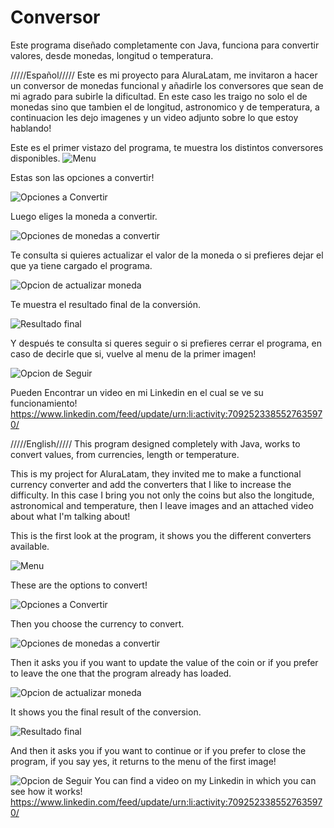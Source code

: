# Conversor
Este programa diseñado completamente con Java, funciona para convertir valores, desde monedas, longitud o temperatura.

/////Español/////
Este es mi proyecto para AluraLatam, me invitaron a hacer un conversor de monedas funcional y añadirle los conversores que sean de mi agrado para subirle la dificultad. 
En este caso les traigo no solo el de monedas sino que tambien el de longitud, astronomico y de temperatura, a continuacion les dejo imagenes y un video adjunto sobre lo que estoy hablando!

Este es el primer vistazo del programa, te muestra los distintos conversores disponibles.
![Menu](https://github.com/F-Gonzalez03/Conversor/assets/133065671/fd905270-15b2-4093-8405-c155691ca170)

Estas son las opciones a convertir!

![Opciones a Convertir](https://github.com/F-Gonzalez03/Conversor/assets/133065671/d9de2d51-a831-49fd-bd06-51a53c88572d)

Luego eliges la moneda a convertir.

![Opciones de monedas a convertir](https://github.com/F-Gonzalez03/Conversor/assets/133065671/4b3935b2-95ce-434c-95f4-6861e6326cc5)

Te consulta si quieres actualizar el valor de la moneda o si prefieres dejar el que ya tiene cargado el programa.

![Opcion de actualizar moneda](https://github.com/F-Gonzalez03/Conversor/assets/133065671/c343c590-0cf3-46bb-8e17-3d534db40eac)

Te muestra el resultado final de la conversión.

![Resultado final](https://github.com/F-Gonzalez03/Conversor/assets/133065671/e0a07edf-6d98-4965-981a-a684c1b1405e)

Y después te consulta si queres seguir o si prefieres cerrar el programa, en caso de decirle que si, vuelve al menu de la primer imagen!

![Opcion de Seguir](https://github.com/F-Gonzalez03/Conversor/assets/133065671/c87f78d2-1469-4094-a7dd-d05574c5863a)

Pueden Encontrar un video en mi Linkedin en el cual se ve su funcionamiento!
https://www.linkedin.com/feed/update/urn:li:activity:7092523385527635970/

/////English///// 
This program designed completely with Java, works to convert values, from currencies, length or temperature.

This is my project for AluraLatam, they invited me to make a functional currency converter and add the converters that I like to increase the difficulty. 
In this case I bring you not only the coins but also the longitude, astronomical and temperature, then I leave images and an attached video about what I'm talking about!



This is the first look at the program, it shows you the different converters available.

![Menu](https://github.com/F-Gonzalez03/Conversor/assets/133065671/31942b80-349f-4c48-9c54-15498f751956)

These are the options to convert!

![Opciones a Convertir](https://github.com/F-Gonzalez03/Conversor/assets/133065671/9c94ddd2-3513-410b-89e7-ad80bf7cc289)

Then you choose the currency to convert.

![Opciones de monedas a convertir](https://github.com/F-Gonzalez03/Conversor/assets/133065671/4e1d90eb-bf06-4d54-81a2-74bee691cae5)

Then it asks you if you want to update the value of the coin or if you prefer to leave the one that the program already has loaded.

![Opcion de actualizar moneda](https://github.com/F-Gonzalez03/Conversor/assets/133065671/36cb61d1-5122-43bf-b9ba-c6c677a7e3ea)

It shows you the final result of the conversion.

![Resultado final](https://github.com/F-Gonzalez03/Conversor/assets/133065671/02abae21-3876-4f06-8337-5887515db8e3)

And then it asks you if you want to continue or if you prefer to close the program, if you say yes, it returns to the menu of the first image!

![Opcion de Seguir](https://github.com/F-Gonzalez03/Conversor/assets/133065671/74e4874c-4394-4761-8d14-973f0ab3ba6c)
You can find a video on my Linkedin in which you can see how it works!
https://www.linkedin.com/feed/update/urn:li:activity:7092523385527635970/
